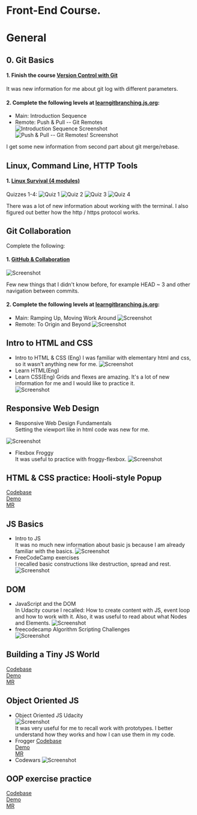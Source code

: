 # Front-End Course.

# General

## 0. Git Basics
#### 1. Finish the course [Version Control with Git](https://classroom.udacity.com/courses/ud123)  
It was new information for me about git log with different parameters. 
#### 2. Complete the following levels at [learngitbranching.js.org](learngitbranching.js.org):
- Main: Introduction Sequence
- Remote: Push & Pull -- Git Remotes  
![Introduction Sequence Screenshot](assets/images/task_git_collaboration/git_screenshot2.png)  
![Push & Pull -- Git Remotes! Screenshot](assets/images/task_git_collaboration/git_screenshot3.png)  

I get some new information from second part about git merge/rebase.  
## Linux, Command Line, HTTP Tools
#### 1. [Linux Survival (4 modules)](https://linuxsurvival.com/linux-tutorial-introduction/)
Quizzes 1-4:
![Quiz 1](assets/images/task_linux_cli/linux1.png)
![Quiz 2](assets/images/task_linux_cli/linux2.png)
![Quiz 3](assets/images/task_linux_cli/linux3.png)
![Quiz 4](assets/images/task_linux_cli/linux4.png)  

There was a lot of new information about working with the terminal.
I also figured out better how the http / https protocol works.  

## Git Collaboration  
Complete the following:

#### 1. [GitHub & Collaboration](https://classroom.udacity.com/courses/ud456)
![Screenshot](assets/images/task_git_collaboration/git_screenshot4.png)  

Few new things that I didn't know before, for example HEAD ~ 3 and other navigation between commits.
#### 2. Complete the following levels at [learngitbranching.js.org](learngitbranching.js.org):

- Main: Ramping Up, Moving Work Around
![Screenshot](assets/images/task_git_collaboration/git_screenshot5.png)
- Remote: To Origin and Beyond
![Screenshot](assets/images/task_git_collaboration/git_screenshot6.png)

## Intro to HTML and CSS
- Intro to HTML & CSS (Eng) 
I was familiar with elementary html and css, so it wasn't anything new for me.
![Screenshot](assets/images/task_html_css_intro/html_screenshot1.png)
- Learn HTML(Eng)
- Learn CSS(Eng)
Grids and flexes are amazing. It's a lot of new information for me and I would like to practice it.  
![Screenshot](assets/images/task_html_css_intro/html_screenshot2.png)  

## Responsive Web Design
- Responsive Web Design Fundamentals  
Setting the viewport like <meta name="viewport" content="width=device-width, initial-scale=1.0"> in html code was new 
for me.

![Screenshot](assets/images/task_responsive_web_design/responsive_1.png)
- Flexbox Froggy  
It was useful to practice with froggy-flexbox.
![Screenshot](assets/images/task_responsive_web_design/responsive_2.png)

## HTML & CSS practice: Hooli-style Popup
[Codebase](https://github.com/akulahere/html-css-popup)  
[Demo](https://akulahere.github.io/html-css-popup/)  
[MR](https://github.com/kottans/frontend-2021-homeworks/pull/155)  

## JS Basics  
- Intro to JS  
It was no much new information about basic js because I am already familiar with the basics.
![Screenshot](assets/images/task_js_basics/js_1.png)  
- FreeCodeCamp exercises  
I recalled basic constructions like destruction, spread and rest.
![Screenshot](assets/images/task_js_basics/js_2.png)  

## DOM
- JavaScript and the DOM  
In Udacity course I recalled:
How to create content with JS, event loop and how to work with it. Also, it was useful to read about what Nodes and Elements.
![Screenshot](assets/images/task_js_dom/js_dom1.png)  
- freecodecamp Algorithm Scripting Challenges  
![Screenshot](assets/images/task_js_dom/js_dom2.png)  

## Building a Tiny JS World
[Codebase](https://github.com/akulahere/a-tiny-JS-world)  
[Demo](https://akulahere.github.io/a-tiny-JS-world/)  
[MR](https://github.com/kottans/frontend-2021-homeworks/pull/364)  

## Object Oriented JS
- Object Oriented JS Udacity   
![Screenshot](assets/images/task_js_oop/oop.png)  
It was very useful for me to recall work with prototypes. I better understand how they works and how I can use them in
my code.
- Frogger
[Codebase](https://github.com/akulahere/frontend-nanodegree-arcade-game)  
[Demo](https://akulahere.github.io/frontend-nanodegree-arcade-game/)  
[MR](https://github.com/kottans/frontend-2021-homeworks/pull/365)  
- Codewars 
![Screenshot](assets/images/task_js_oop/codewars.png)  

## OOP exercise practice
   
[Codebase](https://github.com/akulahere/a-tiny-JS-world)  
[Demo](https://akulahere.github.io/a-tiny-JS-world/)  
[MR](https://github.com/kottans/frontend-2021-homeworks/pull/379)  
